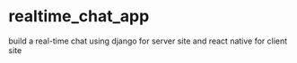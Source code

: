 # realtime_chat_app
build a real-time chat using django for server site and react native for client site
